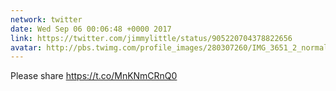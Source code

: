 ```yaml
---
network: twitter
date: Wed Sep 06 00:06:48 +0000 2017
link: https://twitter.com/jimmylittle/status/905220704378822656
avatar: http://pbs.twimg.com/profile_images/280307260/IMG_3651_2_normal.jpg
---
```


Please share https://t.co/MnKNmCRnQ0
